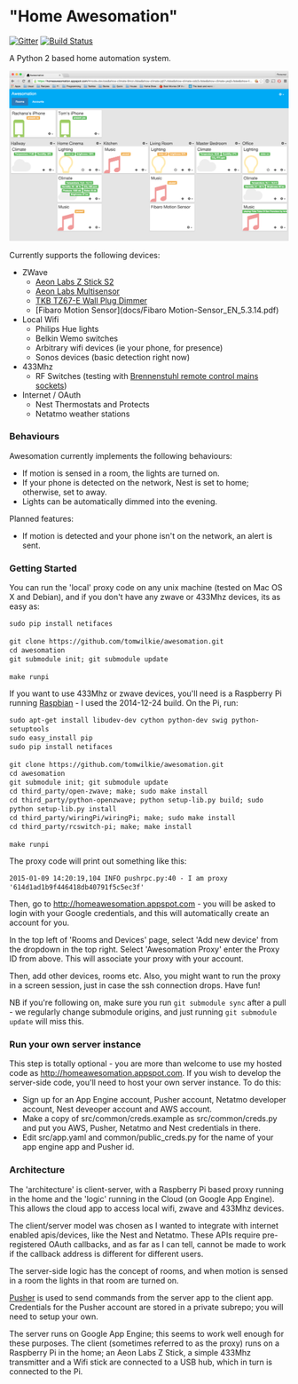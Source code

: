 # "Home Awesomation"

[![Gitter](https://badges.gitter.im/Join%20Chat.svg)](https://gitter.im/tomwilkie/awesomation?utm_source=badge&utm_medium=badge&utm_campaign=pr-badge&utm_content=badge) [![Build Status](https://travis-ci.org/tomwilkie/awesomation.svg?branch=master)](https://travis-ci.org/tomwilkie/awesomation)

A Python 2 based home automation system.

![Screenshot](/docs/screenshot.png?raw=true)

Currently supports the following devices:
* ZWave
  * [Aeon Labs Z Stick S2](docs/Aeonstick2.pdf)
  * [Aeon Labs Multisensor](docs/aeotec_multisensor_tech.pdf)
  * [TKB TZ67-E Wall Plug Dimmer](docs/TKB_TZ67-E.pdf)
  * [Fibaro Motion Sensor](docs/Fibaro Motion-Sensor_EN_5.3.14.pdf)
* Local Wifi
  * Philips Hue lights
  * Belkin Wemo switches
  * Arbitrary wifi devices (ie your phone, for presence)
  * Sonos devices (basic detection right now)
* 433Mhz
  * RF Switches (testing with [Brennenstuhl remote control mains sockets](http://www.amazon.co.uk/dp/B003BIFLSY))
* Internet / OAuth
  * Nest Thermostats and Protects
  * Netatmo weather stations


### Behaviours

Awesomation currently implements the following behaviours:
* If motion is sensed in a room, the lights are turned on.
* If your phone is detected on the network, Nest is set to home; otherwise, set to away.
* Lights can be automatically dimmed into the evening.

Planned features:
* If motion is detected and your phone isn't on the network, an alert is sent.

### Getting Started

You can run the 'local' proxy code on any unix machine (tested on Mac OS X and Debian), and if you don't have any zwave or 433Mhz devices, its as easy as:

    sudo pip install netifaces

    git clone https://github.com/tomwilkie/awesomation.git
    cd awesomation
    git submodule init; git submodule update

    make runpi

If you want to use 433Mhz or zwave devices, you'll need is a Raspberry Pi running [Raspbian](http://www.raspberrypi.org/downloads/) - I used the 2014-12-24 build.  On the Pi, run:

    sudo apt-get install libudev-dev cython python-dev swig python-setuptools
    sudo easy_install pip
    sudo pip install netifaces

    git clone https://github.com/tomwilkie/awesomation.git
    cd awesomation
    git submodule init; git submodule update
    cd third_party/open-zwave; make; sudo make install
    cd third_party/python-openzwave; python setup-lib.py build; sudo python setup-lib.py install
    cd third_party/wiringPi/wiringPi; make; sudo make install
    cd third_party/rcswitch-pi; make; make install

    make runpi

The proxy code will print out something like this:

    2015-01-09 14:20:19,104 INFO pushrpc.py:40 - I am proxy '614d1ad1b9f446418db40791f5c5ec3f'

Then, go to http://homeawesomation.appspot.com - you will be asked to login with your Google
credentials, and this will automatically create an account for you.

In the top left of 'Rooms and Devices' page, select 'Add new device' from the dropdown in the
top right.  Select 'Awesomation Proxy' enter the Proxy ID from above.  This will associate
your proxy with your account.

Then, add other devices, rooms etc.  Also, you might want to run the proxy in a screen
session, just in case the ssh connection drops.  Have fun!

NB if you're following on, make sure you run `git submodule sync` after a pull - we
regularly change submodule origins, and just running `git submodule update` will miss this.

### Run your own server instance

This step is totally optional - you are more than welcome to use my hosted code as http://homeawesomation.appspot.com. If you wish to develop the server-side code, you'll need to host your own server instance.  To do this:

* Sign up for an App Engine account, Pusher account, Netatmo developer account, Nest deveoper account and AWS account.
* Make a copy of src/common/creds.example as src/common/creds.py and put you AWS, Pusher, Netatmo and Nest credentials in there.
* Edit src/app.yaml and common/public_creds.py for the name of your app engine app and Pusher id.


### Architecture

The 'architecture' is client-server, with a Raspberry Pi based proxy running in the home and the 'logic' running in the Cloud (on Google App Engine).  This allows the cloud app to access local wifi, zwave and 433Mhz devices.

The client/server model was chosen as I wanted to integrate with internet enabled apis/devices, like the Nest and Netatmo.  These APIs require pre-registered OAuth callbacks, and as far as I can tell, cannot be made to work if the callback address is different for different users.

The server-side logic has the concept of rooms, and when motion is sensed in a room the lights in that room are turned on.

[Pusher](https://pusher.com/) is used to send commands from the server app to the client app.  Credentials for the Pusher account are stored in a private subrepo; you will need to setup your own.

The server runs on Google App Engine; this seems to work well enough for these purposes.  The client (sometimes referred to as the proxy) runs on a Raspberry Pi in the home; an Aeon Labs Z Stick, a simple 433Mhz transmitter and a Wifi stick are connected to a USB hub, which in turn is connected to the Pi.

